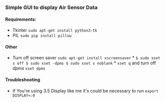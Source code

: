 ### Simple GUI to display Air Sensor Data

#### Requirements:
* Tkinter ```sudo apt-get install python3-tk```
* PIL ```sudo pip install pillow```

#### Other
* Turn off screen saver ```sudo apt-get install xscreensaver```
        * ```
        $ sudo xset s off
        $ sudo xset -dpms
        $ sudo xset s noblank
        ```
        * ```xset q``` and turn off _dpms_ ```xset dpms```

#### Troubleshooting
* If You're using 3.5 Display like me it's could be necessary to run ```export DISPLAY=:0```